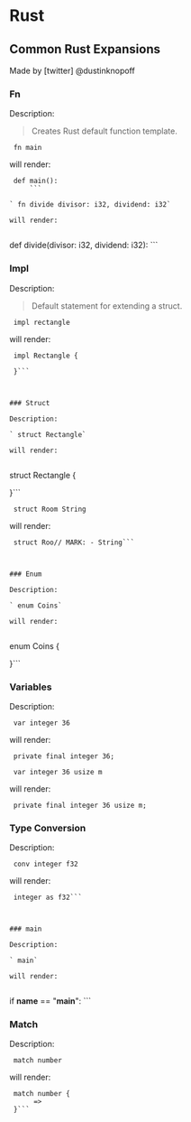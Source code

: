 # Rust

## Common Rust Expansions

Made by [twitter] @dustinknopoff



### Fn

Description:

> Creates Rust default function template.

` fn main`

will render:


```
 def main():
     ```

` fn divide divisor: i32, dividend: i32`

will render:


```
 def divide(divisor: i32, dividend: i32):
     ```



### Impl

Description:

> Default statement for extending a struct.

` impl rectangle`

will render:


```
 impl Rectangle {
     
 }```



### Struct

Description:

` struct Rectangle`

will render:


```
 struct Rectangle {
     
 }```

` struct Room String`

will render:


```
 struct Roo// MARK: - String```



### Enum

Description:

` enum Coins`

will render:


```
 enum Coins {
     
 }```



### Variables

Description:

` var integer 36`

will render:


```
 private final integer 36;
 ```

` var integer 36 usize m`

will render:


```
 private final integer 36 usize m;
 ```



### Type Conversion

Description:

` conv integer f32`

will render:


```
 integer as f32```



### main

Description:

` main`

will render:


```
 if __name__ == "__main__":
     ```



### Match

Description:

` match number`

will render:


```
 match number {
      => 
 }```



